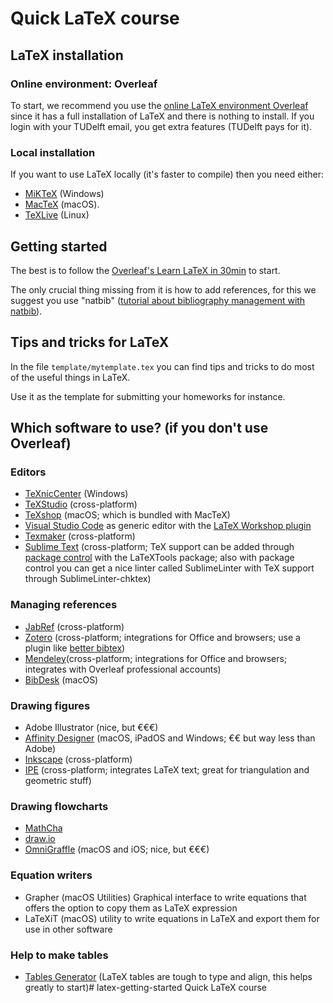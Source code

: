 

# Quick LaTeX course

## LaTeX installation


### Online environment: Overleaf

To start, we recommend you use the [online LaTeX environment Overleaf](https://www.overleaf.com) since it has a full installation of LaTeX and there is nothing to install.
If you login with your TUDelft email, you get extra features (TUDelft pays for it).

### Local installation

If you want to use LaTeX locally (it's faster to compile) then you need either:

  - [MiKTeX](http://miktex.org/about) (Windows) 
  - [MacTeX](https://tug.org/mactex) (macOS). 
  - [TeXLive](https://www.tug.org/texlive) (Linux)


## Getting started

The best is to follow the [Overleaf's Learn LaTeX in 30min](https://www.overleaf.com/learn/latex/Learn_LaTeX_in_30_minutes) to start.

The only crucial thing missing from it is how to add references, for this we suggest you use "natbib" ([tutorial about bibliography management with natbib](https://www.overleaf.com/learn/latex/Bibliography_management_with_natbib)).


## Tips and tricks for LaTeX

In the file `template/mytemplate.tex` you can find tips and tricks to do most of the useful things in LaTeX.

Use it as the template for submitting your homeworks for instance.


## Which software to use? (if you don't use Overleaf)

### Editors

  - [TeXnicCenter](http://www.texniccenter.org) (Windows)
  - [TeXStudio](https://www.texstudio.org/) (cross-platform)
  - [TeXshop](http://pages.uoregon.edu/koch/texshop/) (macOS; which is bundled with MacTeX)
  - [Visual Studio Code](https://code.visualstudio.com/) as generic editor with the [LaTeX Workshop plugin](https://github.com/James-Yu/LaTeX-Workshop)
  - [Texmaker](https://www.xm1math.net/texmaker/) (cross-platform)
  - [Sublime Text](https://www.sublimetext.com) (cross-platform; TeX support can be added through [package control](https://packagecontrol.io) with the LaTeXTools package; also with package control you can get a nice linter called SublimeLinter with TeX support through SublimeLinter-chktex)

### Managing references

  - [JabRef](http://jabref.sourceforge.net) (cross-platform)
  - [Zotero](https://www.zotero.org/) (cross-platform; integrations for Office and browsers; use a plugin like [better bibtex](https://retorque.re/zotero-better-bibtex/))
  - [Mendeley](https://www.mendeley.com/)(cross-platform; integrations for Office and browsers; integrates with Overleaf professional accounts)
  - [BibDesk](https://bibdesk.sourceforge.io) (macOS)

### Drawing figures

  - Adobe Illustrator (nice, but €€€)
  - [Affinity Designer](https://affinity.serif.com/es/designer/full-feature-list/) (macOS, iPadOS and Windows; €€ but way less than Adobe)
  - [Inkscape](https://inkscape.org/en/) (cross-platform)
  - [IPE](http://ipe.otfried.org/) (cross-platform; integrates LaTeX text; great for triangulation and geometric stuff)

### Drawing flowcharts

  - [MathCha](https://www.mathcha.io/)
  - [draw.io](https://www.draw.io/)
  - [OmniGraffle](https://www.omnigroup.com/omnigraffle) (macOS and iOS; nice, but €€€)

### Equation writers

  - Grapher (macOS Utilities) Graphical interface to write equations that offers the option to copy them as LaTeX expression
  - LaTeXiT (macOS) utility to write equations in LaTeX and export them for use in other software

### Help to make tables

  - [Tables Generator](https://www.tablesgenerator.com/) (LaTeX tables are tough to type and align, this helps greatly to start)# latex-getting-started
Quick LaTeX course
